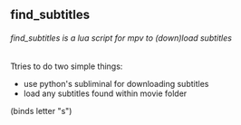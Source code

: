 ## find_subtitles
###### find_subtitles is a lua script for mpv to (down)load subtitles
Ttries to do two simple things:
* use python's subliminal for downloading subtitles
* load any subtitles found within movie folder



(binds letter "s")
